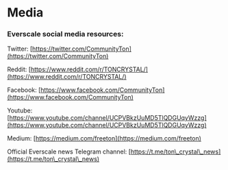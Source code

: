 # Media

### Everscale social media resources:

Twitter: [https://twitter.com/CommunityTon](https://twitter.com/CommunityTon)

Reddit: [https://www.reddit.com/r/TONCRYSTAL/](https://www.reddit.com/r/TONCRYSTAL/)

Facebook: [https://www.facebook.com/CommunityTon](https://www.facebook.com/CommunityTon)

Youtube: [https://www.youtube.com/channel/UCPVBkzUuMD5TlQDGUqyWzzg](https://www.youtube.com/channel/UCPVBkzUuMD5TlQDGUqyWzzg)

Medium: [https://medium.com/freeton](https://medium.com/freeton)

Official Everscale news Telegram channel: [https://t.me/ton\_crystal\_news](https://t.me/ton\_crystal\_news)
